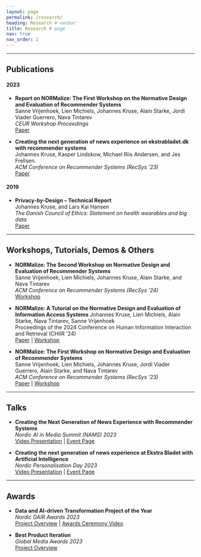 ```yaml
---
layout: page
permalink: /research/
heading: Research # navbar
title: Research # page
nav: true
nav_order: 2
---
```


----
## **Publications**
#### **2023**
- **Report on NORMalize: The First Workshop on the Normative Design and Evaluation of Recommender Systems** \
  Sanne Vrijenhoek, Lien Michiels, Johannes Kruse, Alain Starke, Jordi Viader Guerrero, Nava Tintarev \
  *CEUR Workshop Proceedings* \
  [Paper](https://ceur-ws.org/Vol-3639/preface.pdf)

- **Creating the next generation of news experience on ekstrabladet.dk with recommender systems** \
  Johannes Kruse, Kasper Lindskow, Michael Riis Andersen, and Jes Frellsen. \
  *ACM Conference on Recommender Systems (RecSys '23)* \
  [Paper](https://dl.acm.org/doi/10.1145/3604915.3610248)

#### **2019**
- **Privacy-by-Design – Technical Report** \
  Johannes Kruse, and Lars Kai Hansen \
  *The Danish Council of Ethics: Statement on health wearables and big data* \
  [Paper](https://www.ft.dk/samling/20191/almdel/UER/bilag/2/2095890/index.htm)


----
## Workshops, Tutorials, Demos & Others  
- **NORMalize: The Second Workshop on Normative Design and Evaluation of Recommender Systems** \
  Sanne Vrijenhoek, Lien Michiels, Johannes Kruse, Alain Starke, and Nava Tintarev \
  *ACM Conference on Recommender Systems (RecSys '24)* \
  [Workshop](https://sites.google.com/view/normalizeworkshop/recsys24?authuser=0)

- **NORMalize: A Tutorial on the Normative Design and Evaluation of Information Access Systems** 
  Johannes Kruse, Lien Michiels, Alain Starke, Nava Tintarev, Sanne Vrijenhoek \
  Proceedings of the 2024 Conference on Human Information Interaction and Retrieval (CHIIR '24) \
  [Paper](https://dl.acm.org/doi/pdf/10.1145/3627508.3638319) | [Workshop](https://sites.google.com/view/normalizeworkshop/chiir24?authuser=0)

- **NORMalize: The First Workshop on Normative Design and Evaluation of Recommender Systems** \
  Sanne Vrijenhoek, Lien Michiels, Johannes Kruse,  Jordi Viader Guerrero, Alain Starke, and Nava Tintarev \
  *ACM Conference on Recommender Systems (RecSys '23)* \
  [Paper](https://doi.org/10.1145/3604915.3608757) | [Workshop](https://sites.google.com/view/normalizeworkshop/recsys23?authuser=0)




----
## **Talks** 
<!-- #### **2023** -->
<!-- 2023-05-09 -->
- **Creating the Next Generation of News Experience with Recommender Systems** \
  *Nordic AI in Media Summit (NAMS) 2023* \
  [Video Presentation](https://www.youtube.com/watch?v=i9hcu3Szo7w) | [Event Page](https://www.nordicaijournalism.com/nordicaimediasummit)

<!-- 2023-03-30 -->
- **Creating the next generation of news experience at Ekstra Bladet with Artificial Intelligence** \
  *Nordic Personalisation Day 2023* \
  [Video Presentation](https://youtu.be/piCuYLEYQZc?si=1GjFBCl9-lRsfE1Q&t=13492) | [Event Page](https://sites.google.com/schibsted.com/personalisationday/home)

----

## **Awards** 
<!-- #### **2023** -->
- **Data and AI-driven Transformation Project of the Year** \
  *Nordic DAIR Awards 2023* \
  [Project Overview](https://dairawards.com/winners-2023/#organisation-category-winners) | [Awards Ceremony Video](https://www.youtube.com/watch?v=zNUN3ZubxOs&t=104s)

- **Best Product Iteration** \
  *Global Media Awards 2023* \
  [Project Overview](https://www.inma.org/best-practice/Best-Product-Iteration/2023-180/The-Platform-Intelligence-in-News-project-PIN)